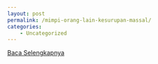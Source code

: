 ```yaml
---
layout: post
permalink: /mimpi-orang-lain-kesurupan-massal/
categories:
    - Uncategorized
---
```


[Baca Selengkapnya](/08)